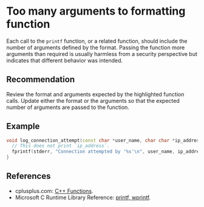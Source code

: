 # Too many arguments to formatting function
Each call to the `printf` function, or a related function, should include the number of arguments defined by the format. Passing the function more arguments than required is usually harmless from a security perspective but indicates that different behavior was intended.


## Recommendation
Review the format and arguments expected by the highlighted function calls. Update either the format or the arguments so that the expected number of arguments are passed to the function.


## Example

```cpp
void log_connection_attempt(const char *user_name, char char *ip_address) {
  // This does not print `ip_address`.
  fprintf(stderr, "Connection attempted by '%s'\n", user_name, ip_address);
}

```

## References
* cplusplus.com: [C++ Functions](http://www.tutorialspoint.com/cplusplus/cpp_functions.htm).
* Microsoft C Runtime Library Reference: [printf, wprintf](https://docs.microsoft.com/en-us/cpp/c-runtime-library/reference/printf-printf-l-wprintf-wprintf-l).
